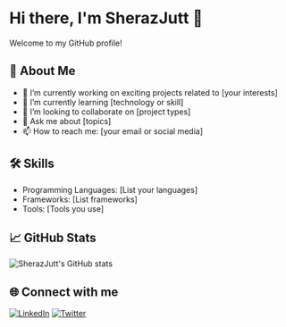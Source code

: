 # Hi there, I'm SherazJutt 👋

Welcome to my GitHub profile!

## 🚀 About Me
- 🔭 I’m currently working on exciting projects related to [your interests]
- 🌱 I’m currently learning [technology or skill]
- 👯 I’m looking to collaborate on [project types]
- 💬 Ask me about [topics]
- 📫 How to reach me: [your email or social media]

## 🛠️ Skills
- Programming Languages: [List your languages]
- Frameworks: [List frameworks]
- Tools: [Tools you use]

## 📈 GitHub Stats
![SherazJutt's GitHub stats](https://github-readme-stats.vercel.app/api?username=SherazJutt&show_icons=true&theme=radical)

## 🌐 Connect with me
[![LinkedIn](https://img.shields.io/badge/LinkedIn-blue?style=flat&logo=linkedin)](your-linkedin-url)
[![Twitter](https://img.shields.io/badge/Twitter-blue?style=flat&logo=twitter)](your-twitter-url)

<!-- You can add more sections like "Pinned Projects", "Blog Posts", etc. -->
